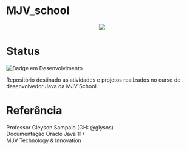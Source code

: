 # MJV_school
<p align="center">
<img src="https://user-images.githubusercontent.com/87781463/166111962-f4414df9-9d43-454a-a623-3ce73e5e12eb.jpg"/>
</p>

# Status

![Badge em Desenvolvimento](http://img.shields.io/static/v1?label=STATUS&message=EM%20DESENVOLVIMENTO&color=GREEN&style=for-the-badge)

Repositório destinado as atividades e projetos realizados no curso de desenvolvedor Java da MJV School.

# Referência
Professor Gleyson Sampaio (GH: @glysns) <br>
Documentação Oracle Java 11+ <br>
MJV Technology & Innovation



